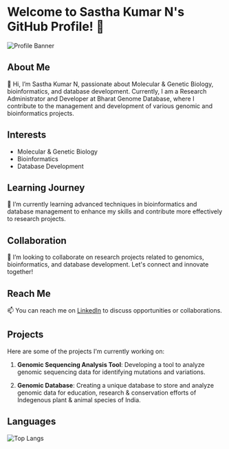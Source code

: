# Welcome to Sastha Kumar N's GitHub Profile! 👋

![Profile Banner](banner_image.png)

## About Me

👀 Hi, I’m Sastha Kumar N, passionate about Molecular & Genetic Biology, bioinformatics, and database development. Currently, I am a Research Administrator and Developer at Bharat Genome Database, where I contribute to the management and development of various genomic and bioinformatics projects.

## Interests

- Molecular & Genetic Biology
- Bioinformatics
- Database Development

## Learning Journey

🌱 I’m currently learning advanced techniques in bioinformatics and database management to enhance my skills and contribute more effectively to research projects.

## Collaboration

💞️ I’m looking to collaborate on research projects related to genomics, bioinformatics, and database development. Let's connect and innovate together!

## Reach Me

📫 You can reach me on [LinkedIn](https://www.linkedin.com/in/sasthakumar-n-8a2260194/) to discuss opportunities or collaborations.

## Projects

Here are some of the projects I'm currently working on:

1. **Genomic Sequencing Analysis Tool**: Developing a tool to analyze genomic sequencing data for identifying mutations and variations.

2. **Genomic  Database**: Creating a unique database to store and analyze genomic data for education, research & conservation efforts of Indegenous plant & animal species of India.
## Languages

![Top Langs](https://github-readme-stats.vercel.app/api/top-langs/?username=Sastha-Kumar-N&layout=compact)

